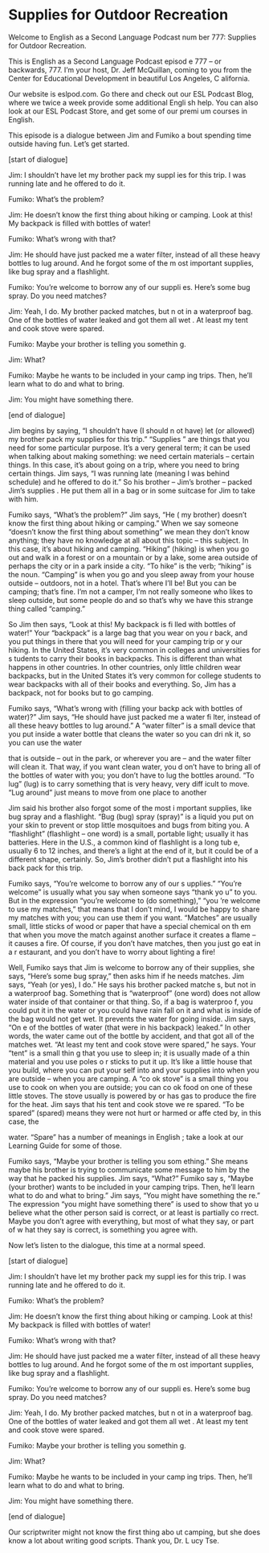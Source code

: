 # Supplies for Outdoor Recreation

Welcome to English as a Second Language Podcast num ber 777: Supplies for Outdoor Recreation.

This is English as a Second Language Podcast episod e 777 – or backwards, 777.  I’m your host, Dr. Jeff McQuillan, coming to you from the Center for Educational Development in beautiful Los Angeles, C alifornia.

Our website is eslpod.com.  Go there and check out our ESL Podcast Blog, where we twice a week provide some additional Engli sh help.  You can also look at our ESL Podcast Store, and get some of our premi um courses in English.

This episode is a dialogue between Jim and Fumiko a bout spending time outside having fun.  Let’s get started.

[start of dialogue]

Jim:  I shouldn’t have let my brother pack my suppl ies for this trip.  I was running late and he offered to do it.

Fumiko:  What’s the problem?

Jim:  He doesn’t know the first thing about hiking or camping.  Look at this!  My backpack is filled with bottles of water!

Fumiko:  What’s wrong with that?

Jim:  He should have just packed me a water filter,  instead of all these heavy bottles to lug around.  And he forgot some of the m ost important supplies, like bug spray and a flashlight.

Fumiko:  You’re welcome to borrow any of our suppli es.  Here’s some bug spray. Do you need matches?

Jim:  Yeah, I do.  My brother packed matches, but n ot in a waterproof bag.  One of the bottles of water leaked and got them all wet .  At least my tent and cook stove were spared.

Fumiko:  Maybe your brother is telling you somethin g.

Jim:  What?

 Fumiko:  Maybe he wants to be included in your camp ing trips.  Then, he’ll learn what to do and what to bring.

Jim:  You might have something there.

[end of dialogue]

Jim begins by saying, “I shouldn’t have (I should n ot have) let (or allowed) my brother pack my supplies for this trip.”  “Supplies ” are things that you need for some particular purpose.  It’s a very general term;  it can be used when talking about making something: we need certain materials –  certain things.  In this case, it’s about going on a trip, where you need to  bring certain things.  Jim says, “I was running late (meaning I was behind schedule)  and he offered to do it.”  So his brother – Jim’s brother – packed Jim’s supplies .  He put them all in a bag or in some suitcase for Jim to take with him.

Fumiko says, “What’s the problem?”  Jim says, “He ( my brother) doesn’t know the first thing about hiking or camping.”  When we say someone “doesn’t know the first thing about something” we mean they don’t  know anything; they have no knowledge at all about this topic – this subject.  In this case, it’s about hiking and camping.  “Hiking” (hiking) is when you go out and walk in a forest or on a mountain or by a lake, some area outside of perhaps  the city or in a park inside a city.  “To hike” is the verb; “hiking” is the noun.   “Camping” is when you go and you sleep away from your house outside – outdoors, not in a hotel.  That’s where I’ll be!  But you can be camping; that’s fine.  I’m  not a camper, I’m not really someone who likes to sleep outside, but some people  do and so that’s why we have this strange thing called “camping.”

So Jim then says, “Look at this!  My backpack is fi lled with bottles of water!” Your “backpack” is a large bag that you wear on you r back, and you put things in there that you will need for your camping trip or y our hiking.  In the United States, it’s very common in colleges and universities for s tudents to carry their books in backpacks.  This is different than what happens in other countries.  In other countries, only little children wear backpacks, but  in the United States it’s very common for college students to wear backpacks with all of their books and everything.  So, Jim has a backpack, not for books but to go camping.

Fumiko says, “What’s wrong with (filling your backp ack with bottles of water)?” Jim says, “He should have just packed me a water fi lter, instead of all these heavy bottles to lug around.”  A “water filter” is a small device that you put inside a water bottle that cleans the water so you can dri nk it, so you can use the water

that is outside – out in the park, or wherever you are – and the water filter will clean it.  That way, if you want clean water, you d on’t have to bring all of the bottles of water with you; you don’t have to lug the bottles around.  “To lug” (lug) is to carry something that is very heavy, very diff icult to move.  “Lug around” just means to move from one place to another

Jim said his brother also forgot some of the most i mportant supplies, like bug spray and a flashlight.  “Bug (bug) spray (spray)” is a liquid you put on your skin to prevent or stop little mosquitoes and bugs from biting you.  A “flashlight” (flashlight – one word) is a small, portable light;  usually it has batteries.  Here in the U.S., a common kind of flashlight is a long tub e, usually 6 to 12 inches, and there’s a light at the end of it, but it could be of a different shape, certainly.  So, Jim’s brother didn’t put a flashlight into his back pack for this trip.

Fumiko says, “You’re welcome to borrow any of our s upplies.”  “You’re welcome” is usually what you say when someone says “thank yo u” to you.  But in the expression “you’re welcome to (do something),” “you ’re welcome to use my matches,” that means that I don’t mind, I would be happy to share my matches with you; you can use them if you want.  “Matches” are usually small, little sticks of wood or paper that have a special chemical on th em that when you move the match against another surface it creates a flame – it causes a fire.  Of course, if you don’t have matches, then you just go eat in a r estaurant, and you don’t have to worry about lighting a fire!

Well, Fumiko says that Jim is welcome to borrow any  of their supplies, she says, “Here’s some bug spray,” then asks him if he needs matches.  Jim says, “Yeah (or yes), I do.”  He says his brother packed matche s, but not in a waterproof bag. Something that is “waterproof” (one word) does not allow water inside of that container or that thing.  So, if a bag is waterproo f, you could put it in the water or you could have rain fall on it and what is inside of the bag would not get wet.  It prevents the water for going inside.  Jim says, “On e of the bottles of water (that were in his backpack) leaked.”  In other words, the  water came out of the bottle by accident, and that got all of the matches wet.  “At least my tent and cook stove were spared,” he says.  Your “tent” is a small thin g that you use to sleep in; it is usually made of a thin material and you use poles o r sticks to put it up.  It’s like a little house that you build, where you can put your self into and your supplies into when you are outside – when you are camping.  A “co ok stove” is a small thing you use to cook on when you are outside; you can co ok food on one of these little stoves.  The stove usually is powered by or has gas to produce the fire for the heat.  Jim says that his tent and cook stove we re spared.  “To be spared” (spared) means they were not hurt or harmed or affe cted by, in this case, the

water.  “Spare” has a number of meanings in English ; take a look at our Learning Guide for some of those.

Fumiko says, “Maybe your brother is telling you som ething.”  She means maybe his brother is trying to communicate some message to him by the way that he packed his supplies.  Jim says, “What?”  Fumiko say s, “Maybe (your brother) wants to be included in your camping trips.  Then, he’ll learn what to do and what to bring.”  Jim says, “You might have something the re.”  The expression “you might have something there” is used to show that yo u believe what the other person said is correct, or at least is partially co rrect.  Maybe you don’t agree with everything, but most of what they say, or part of w hat they say is correct, is something you agree with.

Now let’s listen to the dialogue, this time at a normal speed.

[start of dialogue]

Jim:  I shouldn’t have let my brother pack my suppl ies for this trip.  I was running late and he offered to do it.

Fumiko:  What’s the problem?

Jim:  He doesn’t know the first thing about hiking or camping.  Look at this!  My backpack is filled with bottles of water!

Fumiko:  What’s wrong with that?

Jim:  He should have just packed me a water filter,  instead of all these heavy bottles to lug around.  And he forgot some of the m ost important supplies, like bug spray and a flashlight.

Fumiko:  You’re welcome to borrow any of our suppli es.  Here’s some bug spray. Do you need matches?

Jim:  Yeah, I do.  My brother packed matches, but n ot in a waterproof bag.  One of the bottles of water leaked and got them all wet .  At least my tent and cook stove were spared.

Fumiko:  Maybe your brother is telling you somethin g.

Jim:  What?

Fumiko:  Maybe he wants to be included in your camp ing trips.  Then, he’ll learn what to do and what to bring.

Jim:  You might have something there.

[end of dialogue]

Our scriptwriter might not know the first thing abo ut camping, but she does know a lot about writing good scripts.  Thank you, Dr. L ucy Tse.





